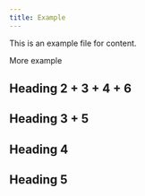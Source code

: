 ```yaml
---
title: Example
---
```


This is an example file for content.

More example

## Heading 2 + 3 + 4 + 6

## Heading 3 + 5

## Heading 4

## Heading 5